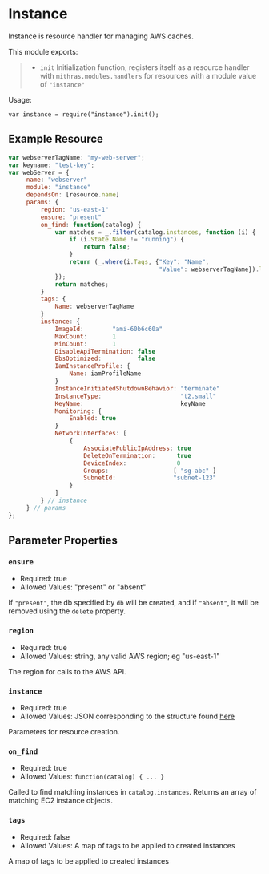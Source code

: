  
 
 # Instance
 
 Instance is resource handler for managing AWS caches.
 
 This module exports:
 
 > * `init` Initialization function, registers itself as a resource
 >   handler with `mithras.modules.handlers` for resources with a
 >   module value of `"instance"`
 
 Usage:
 
 `var instance = require("instance").init();`
 
  ## Example Resource
 
 ```javascript
 var webserverTagName: "my-web-server";
 var keyname: "test-key";
 var webServer = {
      name: "webserver"
      module: "instance"
      dependsOn: [resource.name]
      params: {
          region: "us-east-1"
          ensure: "present"
          on_find: function(catalog) {
              var matches = _.filter(catalog.instances, function (i) {
                  if (i.State.Name != "running") {
                      return false;
                  }
                  return (_.where(i.Tags, {"Key": "Name", 
                                           "Value": webserverTagName}).length > 0);
              });
              return matches;
          }
          tags: {
              Name: webserverTagName
          }
          instance: {
              ImageId:        "ami-60b6c60a"
              MaxCount:       1
              MinCount:       1
              DisableApiTermination: false
              EbsOptimized:          false
              IamInstanceProfile: {
                  Name: iamProfileName
              }
              InstanceInitiatedShutdownBehavior: "terminate"
              InstanceType:                      "t2.small"
              KeyName:                           keyName
              Monitoring: {
                  Enabled: true
              }
              NetworkInterfaces: [
                  {
                      AssociatePublicIpAddress: true
                      DeleteOnTermination:      true
                      DeviceIndex:              0
                      Groups:                  [ "sg-abc" ]
                      SubnetId:                "subnet-123"
                  }
              ]
          } // instance
      } // params
 };
 ```
 
 ## Parameter Properties
 
 ### `ensure`

 * Required: true
 * Allowed Values: "present" or "absent"

 If `"present"`, the db specified by `db` will be created, and
 if `"absent"`, it will be removed using the `delete` property.
 
 ### `region`

 * Required: true
 * Allowed Values: string, any valid AWS region; eg "us-east-1"

 The region for calls to the AWS API.
 
 ### `instance`

 * Required: true
 * Allowed Values: JSON corresponding to the structure found [here](https://docs.aws.amazon.com/sdk-for-go/api/service/ec2.html#type-RunInstancesInput)

 Parameters for resource creation.
 
 ### `on_find`

 * Required: true
 * Allowed Values: `function(catalog) { ... }`

 Called to find matching instances in `catalog.instances`.  Returns
 an array of matching EC2 instance objects.
 
 ### `tags`

 * Required: false
 * Allowed Values: A map of tags to be applied to created instances

 A map of tags to be applied to created instances
 

